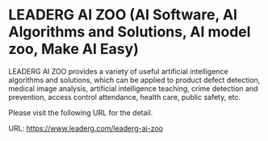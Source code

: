 # LEADERG AI ZOO (AI Software, AI Algorithms and Solutions, AI model zoo, Make AI Easy)

LEADERG AI ZOO provides a variety of useful artificial intelligence algorithms and solutions, which can be applied to product defect detection, medical image analysis, artificial intelligence teaching, crime detection and prevention, access control attendance, health care, public safety, etc.

Please visit the following URL for the detail.

URL: https://www.leaderg.com/leaderg-ai-zoo
